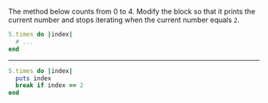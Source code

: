 The method below counts from 0 to 4. Modify the block so that it prints the current number and stops iterating when the current number equals `2`.

```ruby
5.times do |index|
  # ...
end
```

---

```ruby
5.times do |index|
  puts index
  break if index == 2
end
```